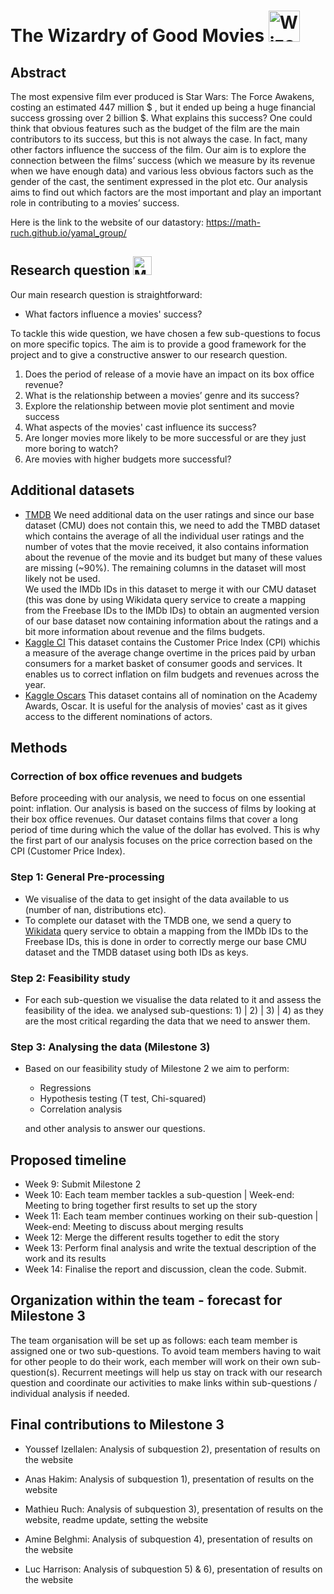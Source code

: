 # The Wizardry of Good Movies <img src="https://mir-s3-cdn-cf.behance.net/project_modules/max_1200/44d44b26187031.56352e766c7e0.png" width="50" height="50" alt="Wizards Cap">


## Abstract

The most expensive film ever produced is Star Wars: The Force Awakens, costing an estimated 447 million $ , but it ended up being a huge financial success grossing over 2 billion $. What explains this success? One could think that obvious features such as the budget of the film are the main contributors to its success, but this is not always the case. In fact, many other factors influence the success of the film. Our aim is to explore the connection between the films’ success (which we measure by its revenue when we have enough data) and various less obvious factors such as the gender of the cast, the sentiment expressed in the plot etc. Our analysis aims to find out which factors are the most important and play an important role in contributing to a movies’ success.

Here is the link to the website of our datastory: https://math-ruch.github.io/yamal_group/


## Research question <img src="https://static.vecteezy.com/system/resources/thumbnails/000/439/746/small/Basic_Ui__28101_29.jpg" width="30" height="30" alt="Magnifying glass">

Our main research question is straightforward:

- What factors influence a movies' success?

To tackle this wide question, we have chosen a few sub-questions to focus on more specific topics. The aim is to provide a good framework for the project and to give a constructive answer to our research question.


1) Does the period of release of a movie have an impact on its box office revenue?
2) What is the relationship between a movies’ genre and its success?
3) Explore the relationship between movie plot sentiment and movie success
4) What aspects of the movies' cast influence its success?
5) Are longer movies more likely to be more successful or are they just more boring to watch?
6) Are movies with higher budgets more successful?


## Additional datasets

- [TMDB](https://www.kaggle.com/datasets/kakarlaramcharan/tmdb-data-0920) We need additional data on the user ratings and since our base dataset (CMU) does not contain this, we need to add the TMBD dataset which contains the average of all the individual user ratings and the number of votes that the movie received, it also contains information about the revenue of the movie and its budget but many of these values are missing (~90%). The remaining columns in the dataset will most likely not be used.<br>
We used the IMDb IDs in this dataset to merge it with our CMU dataset (this was done by using Wikidata query service to create a mapping from the Freebase IDs to the IMDb IDs) to obtain an augmented version of our base dataset now containing information about the ratings and a bit more information about revenue and the films budgets.
- [Kaggle CI](https://www.kaggle.com/datasets/varpit94/us-inflation-data-updated-till-may-2021) This dataset contains the Customer Price Index (CPI) whichis a measure of the average change overtime in the prices paid by urban consumers for a market basket of consumer goods and services. It enables us to correct inflation on film budgets and revenues across the year. 
- [Kaggle Oscars](https://www.kaggle.com/datasets/unanimad/the-oscar-award/) This dataset contains all of nomination on the Academy Awards, Oscar. It is useful for the analysis of movies' cast as it gives access to the different nominations of actors.


## Methods

### Correction of box office revenues and budgets

Before proceeding with our analysis, we need to focus on one essential point: inflation. Our analysis is based on the success of films by looking at their box office revenues. Our dataset contains films that cover a long period of time during which the value of the dollar has evolved. This is why the first part of our analysis focuses on the price correction based on the CPI (Customer Price Index). 

### Step 1: General Pre-processing
- We visualise of the data to get insight of the data available to us (number of nan, distributions etc).
- To complete our dataset with the TMDB one, we send a query to [Wikidata](https://query.wikidata.org/) query service to obtain a mapping from the IMDb IDs to the Freebase IDs, this is done in order to correctly merge our base CMU dataset and the TMDB dataset using both IDs as keys.

### Step 2: Feasibility study
- For each sub-question we visualise the data related to it and assess the feasibility of the idea. we analysed sub-questions: 1) | 2) | 3) | 4) as they are the most critical regarding the data that we need to answer them.

### Step 3: Analysing the data (Milestone 3)
- Based on our feasibility study of Milestone 2 we aim to perform:
    - Regressions
    - Hypothesis testing (T test, Chi-squared)
    - Correlation analysis

    and other analysis to answer our questions.

## Proposed timeline

- Week 9: Submit Milestone 2
- Week 10: Each team member tackles a sub-question | Week-end: Meeting to bring together first results to set up the story
- Week 11: Each team member continues working on their sub-question | Week-end: Meeting to discuss about merging results
- Week 12: Merge the different results together to edit the story
- Week 13: Perform final analysis and write the textual description of the work and its results
- Week 14: Finalise the report and discussion, clean the code. Submit.

## Organization within the team - forecast for Milestone 3

The team organisation will be set up as follows: each team member is assigned one or two sub-questions. To avoid team members having to wait for other people to do their work, each member will work on their own sub-question(s). Recurrent meetings will help us stay on track with our research question and coordinate our activities to make links within sub-questions / individual analysis if needed.

## Final contributions to Milestone 3

- Youssef Izellalen: Analysis of subquestion 2), presentation of results on the website

- Anas Hakim: Analysis of subquestion 1), presentation of results on the website

- Mathieu Ruch: Analysis of subquestion 3), presentation of results on the website, readme update, setting the website

- Amine Belghmi: Analysis of subquestion 4), presentation of results on the website

- Luc Harrison: Analysis of subquestion 5) & 6), presentation of results on the website
